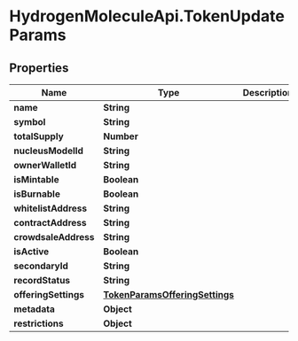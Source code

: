 # HydrogenMoleculeApi.TokenUpdateParams

## Properties
Name | Type | Description | Notes
------------ | ------------- | ------------- | -------------
**name** | **String** |  | [optional] 
**symbol** | **String** |  | [optional] 
**totalSupply** | **Number** |  | [optional] 
**nucleusModelId** | **String** |  | [optional] 
**ownerWalletId** | **String** |  | [optional] 
**isMintable** | **Boolean** |  | [optional] 
**isBurnable** | **Boolean** |  | [optional] 
**whitelistAddress** | **String** |  | [optional] 
**contractAddress** | **String** |  | [optional] 
**crowdsaleAddress** | **String** |  | [optional] 
**isActive** | **Boolean** |  | [optional] 
**secondaryId** | **String** |  | [optional] 
**recordStatus** | **String** |  | [optional] 
**offeringSettings** | [**TokenParamsOfferingSettings**](TokenParamsOfferingSettings.md) |  | [optional] 
**metadata** | **Object** |  | [optional] 
**restrictions** | **Object** |  | [optional] 


